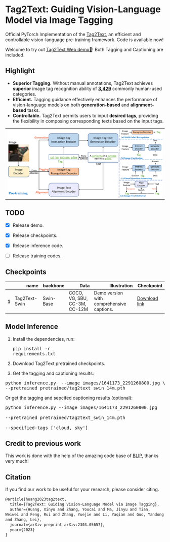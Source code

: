 # Tag2Text: Guiding Vision-Language Model via Image Tagging


Official PyTorch Implementation of the <a href="https://arxiv.org/abs/2303.05657">Tag2Text</a>, an efficient and controllable vision-language pre-training framework. Code is available now!

Welcome to try out [Tag2Text Web demo🤗](https://huggingface.co/spaces/xinyu1205/Tag2Text)! Both Tagging and Captioning are included.


## Highlight

- **Superior Tagging.** Without manual annotations, Tag2Text achieves **superior** image tag recognition ability of [**3,429**](./data/tag_list.txt) commonly human-used categories.
- **Efficient.** Tagging guidance effectively enhances the performance of vision-language models on both **generation-based** and **alignment-based** tasks.
- **Controllable.** Tag2Text permits users to input **desired tags**, providing the flexibility in composing corresponding texts based on the input tags.


<p align="center">
 <table class="tg">
  <tr>
    <td class="tg-c3ow"><img src="images/tag2text_framework.png" align="center" width="800" ></td>
  </tr>
</table>
</p>

## TODO 

- [x] Release demo.
- [x] Release checkpoints.
- [x] Release inference code.
- [ ] Release training codes.



## Checkpoints

<!-- insert a table -->
<table>
  <thead>
    <tr style="text-align: right;">
      <th></th>
      <th>name</th>
      <th>backbone</th>
      <th>Data</th>
      <th>Illustration</th>
      <th>Checkpoint</th>
    </tr>
  </thead>
  <tbody>
    <tr>
      <th>1</th>
      <td>Tag2Text-Swin</td>
      <td>Swin-Base</td>
      <td>COCO, VG, SBU, CC-3M, CC-12M</td>
      <td>Demo version with comprehensive captions.</td>
      <td><a href="https://huggingface.co/spaces/xinyu1205/Tag2Text/blob/main/tag2text_swin_14m.pth">Download  link</a></td>
    </tr>
  </tbody>
</table>


## Model Inference

1. Install the dependencies, run:
<pre/>pip install -r requirements.txt</pre> 

2. Download Tag2Text pretrained checkpoints.

3. Get the tagging and captioning results:
<pre/>
python inference.py  --image images/1641173_2291260800.jpg \
--pretrained pretrained/tag2text_swin_14m.pth
</pre>

   Or get the tagging and sepcifed captioning results (optional):
<pre/>python inference.py  --image images/1641173_2291260800.jpg \
--pretrained pretrained/tag2text_swin_14m.pth \
--specified-tags ['cloud, sky']</pre>

## Credit to previous work
This work is done with the help of the amazing code base of [BLIP](https://github.com/salesforce/BLIP), thanks very much!


## Citation
If you find our work to be useful for your research, please consider citing.

```
@article{huang2023tag2text,
  title={Tag2Text: Guiding Vision-Language Model via Image Tagging},
  author={Huang, Xinyu and Zhang, Youcai and Ma, Jinyu and Tian, Weiwei and Feng, Rui and Zhang, Yuejie and Li, Yaqian and Guo, Yandong and Zhang, Lei},
  journal={arXiv preprint arXiv:2303.05657},
  year={2023}
}
```




